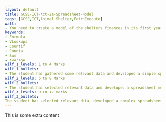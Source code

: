 ```yaml
---
layout: default
title: GCSE-ICT-Act-2a-Spreadsheet-Model
tags: [GCSE,ICT,Animal Shelter,FetchExecute]
walt:
- You need to create a model of the shelters finances in its first year
keywords:
- Formula
- VLookups
- Countif
- Counta
- Sum
- Average
wilf_1_levels: 1 to 4 Marks
wilf_1_bullets: 
- The student has gathered some relevant data and developed a simple spreadsheet model that generates some meaningful information. They have carried out limited testing, but with little effect.
wilf_2_levels: 5 to 8 Marks
wilf_2_bullets:
- The student has selected relevant data and developed a spreadsheet model that generates meaningful information. Testing has been carried out, but not all of it was effective.
wilf_3_levels: 9 to 12 Marks
wilf_3_bullets:
The student has selected relevant data, developed a complex spreadsheet model that generates sufficient reliable and meaningful information to fully inform the decision making process. Effective testing has been carried out.
---
```

This is some extra content
